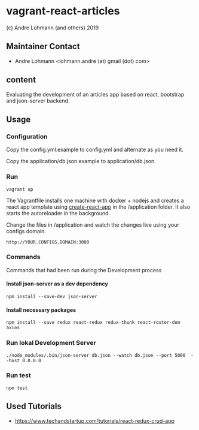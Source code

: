 # vagrant-react-articles
(c) Andre Lohmann (and others) 2019

## Maintainer Contact
 * Andre Lohmann
   <lohmann.andre (at) gmail (dot) com>

## content

Evaluating the development of an articles app based on react, bootstrap and json-server backend.

## Usage

### Configuration

Copy the config.yml.example to config.yml and alternate as you need it.

Copy the application/db.json.example to application/db.json.

### Run

```
vagrant up
```

The Vagrantfile installs one machine with docker + nodejs and creates a react app template using [create-react-app](https://facebook.github.io/create-react-app/) in the /application folder. It also starts the autoreloader in the background.

Change the files in /application and watch the changes live using your configs domain.

```
http://YOUR.CONFIGS.DOMAIN:3000
```

### Commands

Commands that had been run during the Development process

#### Install json-server as a dev dependency

```
npm install --save-dev json-server
```

#### Install necessary packages

```
npm install --save redux react-redux redux-thunk react-router-dom axios
```

### Run lokal Development Server

```
./node_modules/.bin/json-server db.json --watch db.json --port 5000  --host 0.0.0.0
```

### Run test

```
npm test
```

## Used Tutorials
  * https://www.techandstartup.com/tutorials/react-redux-crud-app
